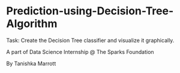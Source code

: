 # Prediction-using-Decision-Tree-Algorithm

Task: Create the Decision Tree classifier and visualize it graphically.

A part of Data Science Internship @ The Sparks Foundation

By Tanishka Marrott
